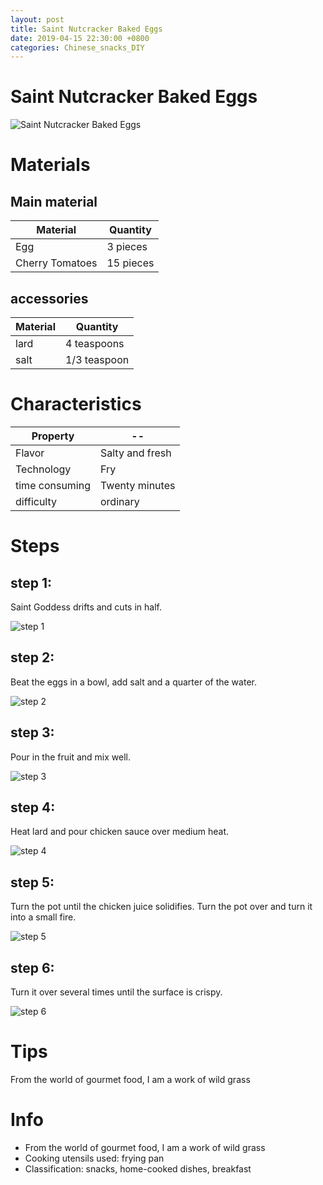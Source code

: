 ```yaml
---
layout: post
title: Saint Nutcracker Baked Eggs
date: 2019-04-15 22:30:00 +0800
categories: Chinese_snacks_DIY
---
```


# Saint Nutcracker Baked Eggs

![Saint Nutcracker Baked Eggs]({{site.baseurl}}/img/414676/414676.jpg)

# Materials


## Main material

Material|Quantity
--|--
Egg|3 pieces
Cherry Tomatoes|15 pieces

## accessories

Material|Quantity
--|--
lard|4 teaspoons
salt|1/3 teaspoon

# Characteristics

Property|--
--|--
Flavor|Salty and fresh
Technology|Fry
time consuming|Twenty minutes
difficulty|ordinary

# Steps

## step 1:

Saint Goddess drifts and cuts in half.

![step 1]({{site.baseurl}}/img/414676/1.jpg)

## step 2:

Beat the eggs in a bowl, add salt and a quarter of the water.

![step 2]({{site.baseurl}}/img/414676/2.jpg)

## step 3:

Pour in the fruit and mix well.

![step 3]({{site.baseurl}}/img/414676/3.jpg)

## step 4:

Heat lard and pour chicken sauce over medium heat.

![step 4]({{site.baseurl}}/img/414676/4.jpg)

## step 5:

Turn the pot until the chicken juice solidifies. Turn the pot over and turn it into a small fire.

![step 5]({{site.baseurl}}/img/414676/5.jpg)

## step 6:

Turn it over several times until the surface is crispy.

![step 6]({{site.baseurl}}/img/414676/6.jpg)

# Tips

From the world of gourmet food, I am a work of wild grass

# Info

- From the world of gourmet food, I am a work of wild grass
- Cooking utensils used: frying pan
- Classification: snacks, home-cooked dishes, breakfast